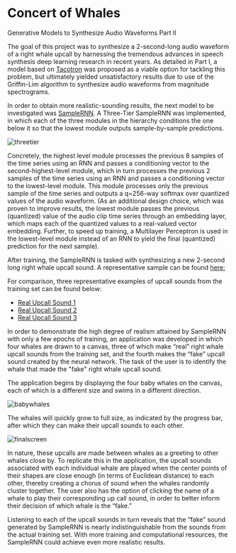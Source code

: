 Concert of Whales
=========================

Generative Models to Synthesize Audio Waveforms Part II

The goal of this project was to synthesize a 2-second-long audio waveform of a right whale upcall by harnessing the tremendous advances in speech synthesis deep learning research in recent years. As detailed in Part I, a model based on [Tacotron](https://arxiv.org/pdf/1703.10135.pdf) was proposed as a viable option for tackling this problem, but ultimately yielded unsatisfactory results due to use of the Griffin-Lim algorithm to synthesize audio waveforms from magnitude spectrograms. 

In order to obtain more realistic-sounding results, the next model to be investigated was [SampleRNN](https://arxiv.org/pdf/1612.07837.pdf). A Three-Tier SampleRNN was implemented, in which each of the three modules in the hierarchy conditions the one below it so that the lowest module outputs sample-by-sample predictions. 

![threetier](https://github.com/cchinchristopherj/Concert-of-Whales/blob/cchinchristopherj-patch-1/threetier.png)

Concretely, the highest level module processes the previous 8 samples of the time series  using an RNN and passes a conditioning vector to the second-highest-level module, which in turn processes the previous 2 samples of the time series using an RNN and passes a conditioning vector to the lowest-level module. This module processes only the previous sample of the time series and outputs a q=256-way softmax over quantized values of the audio waveform. (As an additional design choice, which was proven to improve results, the lowest module passes the previous (quantized) value of the audio clip time series through an embedding layer, which maps each of the quantized values to a real-valued vector embedding. Further, to speed up training, a Multilayer Perceptron is used in the lowest-level module instead of an RNN to yield the final (quantized) prediction for the next sample). 

After training, the SampleRNN is tasked with synthesizing a new 2-second long right whale upcall sound. A representative sample can be found [here:](https://github.com/cchinchristopherj/Concert-of-Whales/blob/cchinchristopherj-patch-1/fake4.mp3)

For comparison, three representative examples of upcall sounds from the training set can be found below:
- [Real Upcall Sound 1](https://github.com/cchinchristopherj/Concert-of-Whales/blob/cchinchristopherj-patch-1/real1.mp3)
- [Real Upcall Sound 2](https://github.com/cchinchristopherj/Concert-of-Whales/blob/cchinchristopherj-patch-1/real2.mp3)
- [Real Upcall Sound 3](https://github.com/cchinchristopherj/Concert-of-Whales/blob/cchinchristopherj-patch-1/real3.mp3)

In order to demonstrate the high degree of realism attained by SampleRNN with only a few epochs of training, an application was developed in which four whales are drawn to a canvas, three of which make “real” right whale upcall sounds from the training set, and the fourth makes the “fake” upcall sound created by the neural network. The task of the user is to identify the whale that made the "fake" right whale upcall sound.

The application begins by displaying the four baby whales on the canvas, each of which is a different size and swims in a different direction. 

![babywhales](https://github.com/cchinchristopherj/Concert-of-Whales/blob/cchinchristopherj-patch-1/Images/babywhales.png)

The whales will quickly grow to full size, as indicated by the progress bar, after which they can make their upcall sounds to each other. 

![finalscreen](https://github.com/cchinchristopherj/Concert-of-Whales/blob/cchinchristopherj-patch-1/Images/finalscreen.png)

In nature, these upcalls are made between whales as a greeting to other whales close by. To replicate this in the application, the upcall sounds associated with each individual whale are played when the center points of their shapes are close enough (in terms of Euclidean distance) to each other, thereby creating a chorus of sound when the whales randomly cluster together. The user also has the option of clicking the name of a whale to play their corresponding up call sound, in order to better inform their decision of which whale is the “fake.” 

Listening to each of the upcall sounds in turn reveals that the “fake” sound generated by SampleRNN is nearly indistinguishable from the sounds from the actual training set. With more training and computational resources, the SampleRNN could achieve even more realistic results. 
